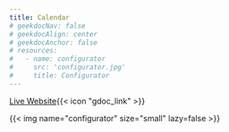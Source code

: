```yaml
---
title: Calendar
# geekdocNav: false
# geekdocAlign: center
# geekdocAnchor: false
# resources:
#   - name: configurator
#     src: 'configurator.jpg'
#     title: Configurator
---
```


[Live Website](http://www.hmidoors.com/configurator){{< icon "gdoc_link" >}}

{{< img name="configurator" size="small" lazy=false >}}
